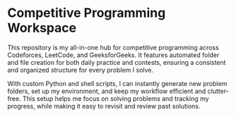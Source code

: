 # Competitive Programming Workspace

This repository is my all-in-one hub for competitive programming across Codeforces, LeetCode, and GeeksforGeeks. It features automated folder and file creation for both daily practice and contests, ensuring a consistent and organized structure for every problem I solve.

With custom Python and shell scripts, I can instantly generate new problem folders, set up my environment, and keep my workflow efficient and clutter-free. This setup helps me focus on solving problems and tracking my progress, while making it easy to revisit and review past solutions.
